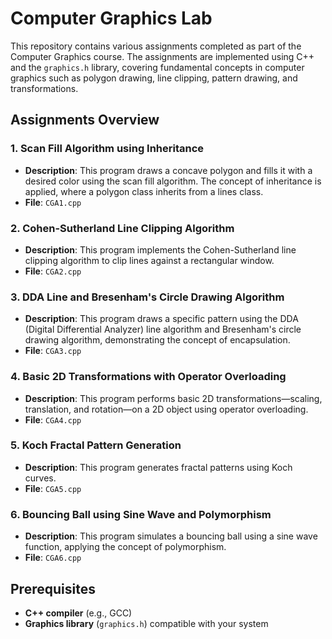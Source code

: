 # **Computer Graphics Lab**

This repository contains various assignments completed as part of the Computer Graphics course. The assignments are implemented using C++ and the `graphics.h` library, covering fundamental concepts in computer graphics such as polygon drawing, line clipping, pattern drawing, and transformations.

## Assignments Overview

### **1. Scan Fill Algorithm using Inheritance**
- **Description**: This program draws a concave polygon and fills it with a desired color using the scan fill algorithm. The concept of inheritance is applied, where a polygon class inherits from a lines class.
- **File**: `CGA1.cpp`

### **2. Cohen-Sutherland Line Clipping Algorithm**
- **Description**: This program implements the Cohen-Sutherland line clipping algorithm to clip lines against a rectangular window.
- **File**: `CGA2.cpp`

### **3. DDA Line and Bresenham's Circle Drawing Algorithm**
- **Description**: This program draws a specific pattern using the DDA (Digital Differential Analyzer) line algorithm and Bresenham's circle drawing algorithm, demonstrating the concept of encapsulation.
- **File**: `CGA3.cpp`

### **4. Basic 2D Transformations with Operator Overloading**
- **Description**: This program performs basic 2D transformations—scaling, translation, and rotation—on a 2D object using operator overloading.
- **File**: `CGA4.cpp`

### **5. Koch Fractal Pattern Generation**
- **Description**: This program generates fractal patterns using Koch curves.
- **File**: `CGA5.cpp`

### **6. Bouncing Ball using Sine Wave and Polymorphism**
- **Description**: This program simulates a bouncing ball using a sine wave function, applying the concept of polymorphism.
- **File**: `CGA6.cpp`

## Prerequisites
- **C++ compiler** (e.g., GCC)
- **Graphics library** (`graphics.h`) compatible with your system
